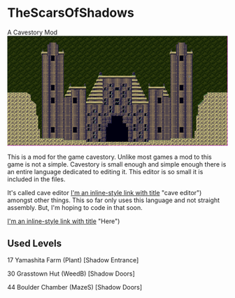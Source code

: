 # TheScarsOfShadows


A Cavestory Mod
![Message me if you want to help.](17203779_1255465041197133_1462668901_n.png)


This is a mod for the game cavestory. Unlike most games a mod to this game is not a simple. Cavestory is small enough and simple enough there is an entire language dedicated to editing it. This editor is so small it is included in the files. 

It's called cave editor [I'm an inline-style link with title](http://www.cavestory.org/download/editors.php) "cave editor") amongst other things. This so far only uses this language and not straight assembly. But, I'm hoping to code in that soon.  

[I'm an inline-style link with title](http://www.cavestory.org/download/editors.php) "Here")


## Used Levels

17 Yamashita Farm (Plant) [Shadow Entrance]

30 Grasstown Hut (WeedB) [Shadow Doors]

44 Boulder Chamber (MazeS) [Shadow Doors]
